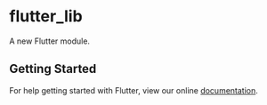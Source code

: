 # flutter_lib

A new Flutter module.

## Getting Started

For help getting started with Flutter, view our online
[documentation](https://flutter.dev/).
